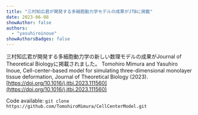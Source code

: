 ```yaml
---
title: "三村知広君が開発する多細胞動力学モデルの成果がJTBに掲載"
date: 2023-06-08
showAuthor: false
authors:
  - "yasuhiroinoue"
showAuthorsBadges: false
---
```


三村知広君が開発する多細胞動力学の新しい数理モデルの成果がJournal of Theoretical Biologyに掲載されました。
Tomohiro Mimura and Yasuhiro Inoue, Cell-center-based model for simulating three-dimensional monolayer tissue deformation, Journal of Theoretical Biology (2023). [https://doi.org/10.1016/j.jtbi.2023.111560](https://doi.org/10.1016/j.jtbi.2023.111560)

Code available:
`git clone https://github.com/TomohiroMimura/CellCenterModel.git`
